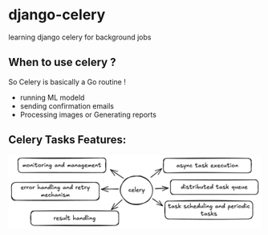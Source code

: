 # django-celery
learning django celery for background jobs

## When to use celery ? 
So Celery is basically a Go routine !

- running ML modeld
- sending confirmation emails
- Processing images or Generating reports

## Celery Tasks Features: 
![](celery-tasks-features.png)